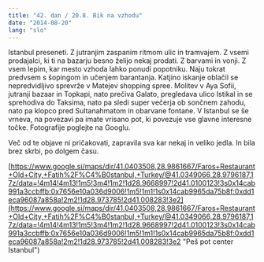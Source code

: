 ```yaml
---
title: "42. dan / 20.8. Bik na vzhodu"
date: "2014-08-20"
lang: "slo"
---
```


Istanbul preseneti. Z jutranjim zaspanim ritmom ulic in tramvajem. Z vsemi prodajalci, ki ti na bazarju besno želijo nekaj prodati. Z barvami in vonji. Z vsem lepim, kar mesto vzhoda lahko ponudi popotniku. Naju tokrat predvsem s šopingom in učenjem barantanja. Katjino iskanje oblačil se nepredvidljivo sprevrže v Matejev shopping spree. Molitev v Aya Sofii, jutranji bazaar in Topkapi, nato prečiva Galato, pregledava ulico Istikal in se sprehodiva do Taksima, nato pa sledi super večerja ob sončnem zahodu, nato pa klopco pred Sultanahmatom in obarvane fontane. V Istanbul se še vrneva, na povezavi pa imate vrisano pot, ki povezuje vse glavne interesne točke. Fotografije poglejte na Googlu.

Več od te objave ni pričakovati, zapravila sva kar nekaj in veliko jedla. In bila brez skrbi, po dolgem času.

[https://www.google.si/maps/dir/41.0403508,28.9861667/Faros+Restaurant+Old+City,+Fatih%2F%C4%B0stanbul,+Turkey/@41.0349066,28.9796187,17z/data=!4m14!4m13!1m5!3m4!1m2!1d28.9668997!2d41.0100123!3s0x14cab991a3ccbffb:0x7656e10a036d9006!1m5!1m1!1s0x14cab9965da75b8f:0xdd1eca96087a858a!2m2!1d28.973785!2d41.008283!3e2](https://www.google.si/maps/dir/41.0403508,28.9861667/Faros+Restaurant+Old+City,+Fatih%2F%C4%B0stanbul,+Turkey/@41.0349066,28.9796187,17z/data=!4m14!4m13!1m5!3m4!1m2!1d28.9668997!2d41.0100123!3s0x14cab991a3ccbffb:0x7656e10a036d9006!1m5!1m1!1s0x14cab9965da75b8f:0xdd1eca96087a858a!2m2!1d28.973785!2d41.008283!3e2 "Peš pot center Istanbul")
